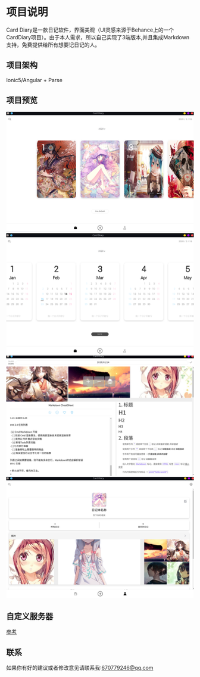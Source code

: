 # 项目说明
Card Diary是一款日记软件，界面美观（UI灵感来源于Behance上的一个CardDiary项目）。由于本人需求，所以自己实现了3端版本,并且集成Markdown支持，免费提供给所有想要记日记的人。

## 项目架构
Ionic5/Angular + Parse 

## 项目预览
![1](./images/1.png)
![2](./images/2.png)
![3](./images/3.png)
![4](./images/4.png)

## 自定义服务器
[参考](https://github.com/Tuanz1/CardDiary-Parse.git)

## 联系
如果你有好的建议或者修改意见请联系我:670779246@qq.com